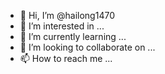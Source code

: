 - 👋 Hi, I’m @hailong1470
- 👀 I’m interested in ...
- 🌱 I’m currently learning ...
- 💞️ I’m looking to collaborate on ...
- 📫 How to reach me ...

<!---
hailong1470/hailong1470 is a ✨ special ✨ repository because its `README.md` (this file) appears on your GitHub profile.
You can click the Preview link to take a look at your changes.
--->
